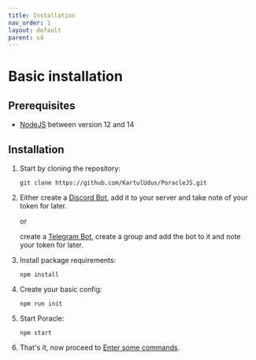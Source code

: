 ```yaml
---
title: Installation
nav_order: 1
layout: default
parent: v4
---
```


# Basic installation

## Prerequisites

* [NodeJS](https://nodejs.org/en/) between version 12 and 14


## Installation

1. Start by cloning the repository:  
   ```
   git clone https://github.com/KartulUdus/PoracleJS.git 
   ```

2.  Either create a [Discord Bot](../discordbot.html), add it to your server and take note of your token for later.
    
    or
   
    create a [Telegram Bot](../telegrambot.html), create a group and add the bot to it and note your token for later.

3. Install package requirements:
    ```
    npm install
    ```

4. Create your basic config:
    ```
    npm run init
    ```

5. Start Poracle:
    ```
    npm start
    ```

6. That's it, now proceed to [Enter some commands](commands.html).

